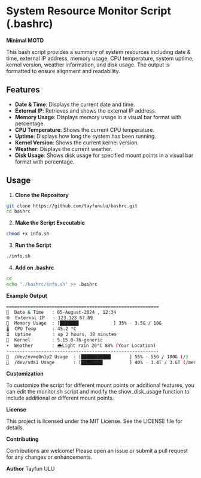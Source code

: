 # System Resource Monitor Script (.bashrc)
**Minimal MOTD**

This bash script provides a summary of system resources including date & time, external IP address, memory usage, CPU temperature, system uptime, kernel version, weather information, and disk usage. The output is formatted to ensure alignment and readability.

## Features

- **Date & Time**: Displays the current date and time.
- **External IP**: Retrieves and shows the external IP address.
- **Memory Usage**: Displays memory usage in a visual bar format with percentage.
- **CPU Temperature**: Shows the current CPU temperature.
- **Uptime**: Displays how long the system has been running.
- **Kernel Version**: Shows the current kernel version.
- **Weather**: Displays the current weather.
- **Disk Usage**: Shows disk usage for specified mount points in a visual bar format with percentage.

## Usage

1. **Clone the Repository**
```bash
git clone https://github.com/tayfunulu/bashrc.git
cd bashrc
```
2. **Make the Script Executable**
```bash
chmod +x info.sh
```
3. **Run the Script**
```bash
./info.sh
```
4. **Add on .bashrc**
```bash
cd
echo "./bashrc/info.sh" >> .bashrc
```

**Example Output** 

```bash
=========================================================
📅  Date & Time   : 05-August-2024 , 12:34
🌐  External IP   : 123.123.67.89
💾  Memory Usage  : [███████             ] 35% - 3.5G / 10G
🌡️  CPU Temp      : 45.2 °C
⏳  Uptime        : up 2 hours, 30 minutes
🔧  Kernel        : 5.15.0-76-generic
☀️  Weather       : 🌦️Light rain 20°C 88% (Your Location)
---------------------------------------------------------
💾  /dev/nvme0n1p2 Usage  : [███████████       ] 55% - 55G / 100G (/)
💾  /dev/sda1 Usage       : [████████          ] 40% - 1.4T / 3.6T (/media/tayfun/Toshiba4T)
```


**Customization**

To customize the script for different mount points or additional features, you can edit the monitor.sh script and modify the show_disk_usage function to include additional or different mount points.

**License**

This project is licensed under the MIT License. See the LICENSE file for details.

**Contributing**

Contributions are welcome! Please open an issue or submit a pull request for any changes or enhancements.

**Author**
Tayfun ULU
